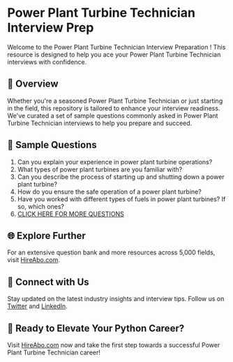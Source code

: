 # Power Plant Turbine Technician Interview Prep

Welcome to the Power Plant Turbine Technician Interview Preparation ! This resource is designed to help you ace your Power Plant Turbine Technician interviews with confidence.

## 🚀 Overview

Whether you're a seasoned Power Plant Turbine Technician or just starting in the field, this repository is tailored to enhance your interview readiness. We've curated a set of sample questions commonly asked in Power Plant Turbine Technician interviews to help you prepare and succeed.

## 📝 Sample Questions

1. Can you explain your experience in power plant turbine operations?
2. What types of power plant turbines are you familiar with?
3. Can you describe the process of starting up and shutting down a power plant turbine?
4. How do you ensure the safe operation of a power plant turbine?
5. Have you worked with different types of fuels in power plant turbines? If so, which ones?
6. [CLICK HERE FOR MORE QUESTIONS](https://hireabo.com/job/20_4_14/Power%20Plant%20Turbine%20Technician)

## 🌐 Explore Further

For an extensive question bank and more resources across 5,000 fields, visit [HireAbo.com](https://www.hireabo.com).

## 📱 Connect with Us

Stay updated on the latest industry insights and interview tips. Follow us on [Twitter](https://twitter.com/hireabo) and [LinkedIn](https://www.linkedin.com/in/hire-abo-3609972a8/).

## 🚀 Ready to Elevate Your Python Career?

Visit [HireAbo.com](https://www.hireabo.com) now and take the first step towards a successful Power Plant Turbine Technician career!